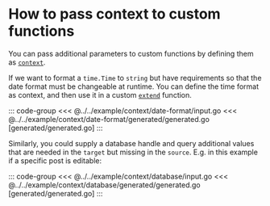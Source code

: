 # How to pass context to custom functions

You can pass additional parameters to custom functions by defining them as
[`context`](../reference/context.md).

If we want to format a `time.Time` to `string` but have requirements so that
the date format must be changeable at runtime. You can define the time format
as context, and then use it in a custom [`extend`](../reference/extend.md)
function.

::: code-group
<<< @../../example/context/date-format/input.go
<<< @../../example/context/date-format/generated/generated.go [generated/generated.go]
:::

Similarly, you could supply a database handle and query additional values that
are needed in the `target` but missing in the `source`. E.g. in this example if
a specific post is editable:

::: code-group
<<< @../../example/context/database/input.go
<<< @../../example/context/database/generated/generated.go [generated/generated.go]
:::
